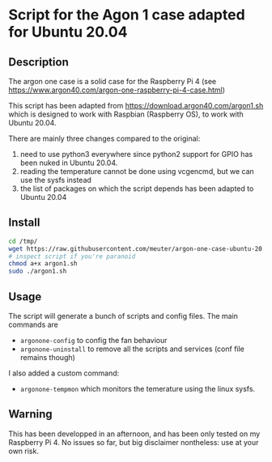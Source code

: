 # Script for the Agon 1 case adapted for Ubuntu 20.04

## Description

The argon one case is a solid case for the Raspberry Pi 4
(see https://www.argon40.com/argon-one-raspberry-pi-4-case.html)

This script has been adapted from https://download.argon40.com/argon1.sh which is
designed to work with Raspbian (Raspberry OS), to work with Ubuntu 20.04.

There are mainly three changes compared to the original:
1. need to use python3 everywhere since python2 support for GPIO has been nuked
   in Ubuntu 20.04.
2. reading the temperature cannot be done using vcgencmd, but we can use the sysfs
   instead
3. the list of packages on which the script depends has been adapted to Ubuntu 20.04

## Install 

```bash
cd /tmp/
wget https://raw.githubusercontent.com/meuter/argon-one-case-ubuntu-20.04/master/argon1.sh
# inspect script if you're paranoid
chmod a+x argon1.sh
sudo ./argon1.sh
```

## Usage

The script will generate a bunch of scripts and config files. The main commands are
- `argonone-config` to config the fan behaviour
- `argonone-uninstall` to remove all the scripts and services (conf file remains though)

I also added a custom command:
- `argonone-tempmon` which monitors the temerature using the linux sysfs.

## Warning

This has been developped in an afternoon, and has been only tested on my Raspberry Pi 4. No issues so far, but big disclaimer nontheless: use at your own risk. 



